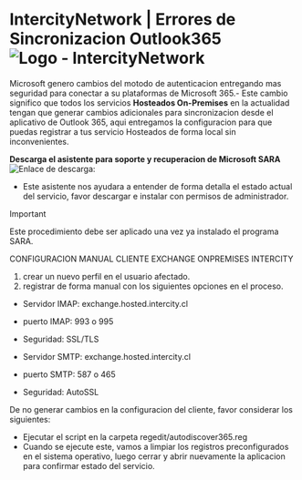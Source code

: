 # IntercityNetwork | Errores de Sincronizacion Outlook365 ![Logo - IntercityNetwork](https://github.com/intercitynetwork.png)

Microsoft genero cambios del motodo de autenticacion entregando mas seguridad para conectar a su plataformas de Microsoft 365.-
Este cambio significo que todos los servicios **Hosteados On-Premises** en la actualidad tengan que generar cambios adicionales para sincronizacion desde el aplicativo de Outlook 365, aqui entregamos la configuracion para que puedas registrar a tus servicio Hosteados de forma local sin inconvenientes.

**Descarga el asistente para soporte y recuperacion de Microsoft SARA**
![Enlace de descarga:](https://aka.ms/sara)
- Este asistente nos ayudara a entender de forma detalla el estado actual del servicio, favor descargar e instalar con permisos de administrador.
> [!IMPORTANT]
> Este procedimiento debe ser aplicado una vez ya instalado el programa SARA.

CONFIGURACION MANUAL CLIENTE EXCHANGE ONPREMISES INTERCITY 
1) crear un nuevo perfil en el usuario afectado.
2) registrar de forma manual con los siguientes opciones en el proceso.
   
- Servidor IMAP: exchange.hosted.intercity.cl
- puerto IMAP: 993 o 995
- Seguridad: SSL/TLS

- Servidor SMTP: exchange.hosted.intercity.cl
- puerto SMTP: 587 o 465
- Seguridad: AutoSSL

De no generar cambios en la configuracion del cliente, favor considerar los siguientes:
- Ejecutar el script en la carpeta regedit/autodiscover365.reg
- Cuando se ejecute este, vamos a limpiar los registros preconfigurados en el sistema operativo, luego cerrar y abrir nuevamente la aplicacion para confirmar estado del servicio.
